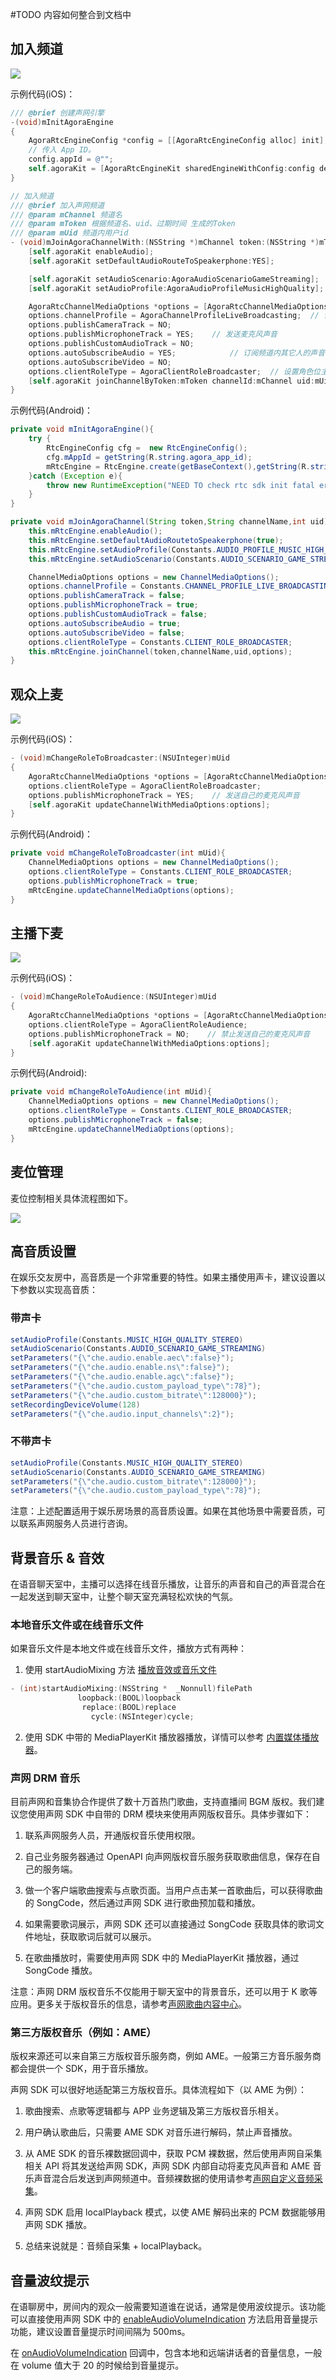 #TODO 内容如何整合到文档中
## 加入频道

![](https://docimg2.docs.qq.com/image/AgAACiNGFGNo4fwZxj9MHr8tjIYjJoJA.png?w=806&h=330)

示例代码(iOS)：

```objective-c
/// @brief 创建声网引擎
-(void)mInitAgoraEngine
{
    AgoraRtcEngineConfig *config = [[AgoraRtcEngineConfig alloc] init];
    // 传入 App ID。
    config.appId = @"";
    self.agoraKit = [AgoraRtcEngineKit sharedEngineWithConfig:config delegate:self];
}

// 加入频道
/// @brief 加入声网频道
/// @param mChannel 频道名
/// @param mToken 根据频道名、uid、过期时间 生成的Token
/// @param mUid 频道内用户id
- (void)mJoinAgoraChannelWith:(NSString *)mChannel token:(NSString *)mToken uid:(NSUInteger)mUid{
    [self.agoraKit enableAudio];
    [self.agoraKit setDefaultAudioRouteToSpeakerphone:YES];

    [self.agoraKit setAudioScenario:AgoraAudioScenarioGameStreaming];
    [self.agoraKit setAudioProfile:AgoraAudioProfileMusicHighQuality];

    AgoraRtcChannelMediaOptions *options = [AgoraRtcChannelMediaOptions new];
    options.channelProfile = AgoraChannelProfileLiveBroadcasting;  // 设置为直播模式
    options.publishCameraTrack = NO;
    options.publishMicrophoneTrack = YES;    // 发送麦克风声音
    options.publishCustomAudioTrack = NO;
    options.autoSubscribeAudio = YES;            // 订阅频道内其它人的声音
    options.autoSubscribeVideo = NO;
    options.clientRoleType = AgoraClientRoleBroadcaster;  // 设置角色位主播
    [self.agoraKit joinChannelByToken:mToken channelId:mChannel uid:mUid mediaOptions:options joinSuccess:nil];
}
```


示例代码(Android)：

```java
private void mInitAgoraEngine(){
    try {
        RtcEngineConfig cfg =  new RtcEngineConfig();
        cfg.mAppId = getString(R.string.agora_app_id);
        mRtcEngine = RtcEngine.create(getBaseContext(),getString(R.string.agora_app_id),mRtcEventHandler);
    }catch (Exception e){
        throw new RuntimeException("NEED TO check rtc sdk init fatal error\n"+ Log.getStackTraceString(e));
    }
}

private void mJoinAgoraChannel(String token,String channelName,int uid){
    this.mRtcEngine.enableAudio();
    this.mRtcEngine.setDefaultAudioRoutetoSpeakerphone(true);
    this.mRtcEngine.setAudioProfile(Constants.AUDIO_PROFILE_MUSIC_HIGH_QUALITY);
    this.mRtcEngine.setAudioScenario(Constants.AUDIO_SCENARIO_GAME_STREAMING);

    ChannelMediaOptions options = new ChannelMediaOptions();
    options.channelProfile = Constants.CHANNEL_PROFILE_LIVE_BROADCASTING;
    options.publishCameraTrack = false;
    options.publishMicrophoneTrack = true;
    options.publishCustomAudioTrack = false;
    options.autoSubscribeAudio = true;
    options.autoSubscribeVideo = false;
    options.clientRoleType = Constants.CLIENT_ROLE_BROADCASTER;
    this.mRtcEngine.joinChannel(token,channelName,uid,options);
}
```

## 观众上麦

![](https://docimg6.docs.qq.com/image/AgAACiNGFGN7J6C5ucpOoads4fGrLrBf.png?w=857&h=320)

示例代码(iOS)：

```objective-c
- (void)mChangeRoleToBroadcaster:(NSUInteger)mUid
{
    AgoraRtcChannelMediaOptions *options = [AgoraRtcChannelMediaOptions new];
    options.clientRoleType = AgoraClientRoleBroadcaster;
    options.publishMicrophoneTrack = YES;    // 发送自己的麦克风声音
    [self.agoraKit updateChannelWithMediaOptions:options];
}
```

示例代码(Android)：

```java
private void mChangeRoleToBroadcaster(int mUid){
    ChannelMediaOptions options = new ChannelMediaOptions();
    options.clientRoleType = Constants.CLIENT_ROLE_BROADCASTER;
    options.publishMicrophoneTrack = true;
    mRtcEngine.updateChannelMediaOptions(options);
}
```

## 主播下麦

![](https://docimg6.docs.qq.com/image/AgAACiNGFGME2yzjIStLvoNoTwDqTpWQ.png?w=846&h=304)

示例代码(iOS)：

```objective-c
- (void)mChangeRoleToAudience:(NSUInteger)mUid
{
    AgoraRtcChannelMediaOptions *options = [AgoraRtcChannelMediaOptions new];
    options.clientRoleType = AgoraClientRoleAudience;
    options.publishMicrophoneTrack = NO;    // 禁止发送自己的麦克风声音
    [self.agoraKit updateChannelWithMediaOptions:options];
}

```

示例代码(Android):

```java
private void mChangeRoleToAudience(int mUid){
    ChannelMediaOptions options = new ChannelMediaOptions();
    options.clientRoleType = Constants.CLIENT_ROLE_BROADCASTER;
    options.publishMicrophoneTrack = false;
    mRtcEngine.updateChannelMediaOptions(options);
}

```

## 麦位管理

麦位控制相关具体流程图如下。 

![](https://docimg2.docs.qq.com/image/AgAACiNGFGM2O24ZNfZBTLZYUANmTogk.png?w=528&h=776)

## 高音质设置

在娱乐交友房中，高音质是一个非常重要的特性。如果主播使用声卡，建议设置以下参数以实现高音质：

### 带声卡

```java
setAudioProfile(Constants.MUSIC_HIGH_QUALITY_STEREO)
setAudioScenario(Constants.AUDIO_SCENARIO_GAME_STREAMING)
setParameters("{\"che.audio.enable.aec\":false}");
setParameters("{\"che.audio.enable.ns\":false}");
setParameters("{\"che.audio.enable.agc\":false}");
setParameters("{\"che.audio.custom_payload_type\":78}");
setParameters("{\"che.audio.custom_bitrate\":128000}");
setRecordingDeviceVolume(128)
setParameters("{\"che.audio.input_channels\":2}");
```

### 不带声卡

```java
setAudioProfile(Constants.MUSIC_HIGH_QUALITY_STEREO)
setAudioScenario(Constants.AUDIO_SCENARIO_GAME_STREAMING)
setParameters("{\"che.audio.custom_bitrate\":128000}");
setParameters("{\"che.audio.custom_payload_type\":78}");
```

注意：上述配置适用于娱乐房场景的高音质设置。如果在其他场景中需要音质，可以联系声网服务人员进行咨询。

## 背景音乐 & 音效

在语音聊天室中，主播可以选择在线音乐播放，让音乐的声音和自己的声音混合在一起发送到聊天室中，让整个聊天室充满轻松欢快的气氛。

### 本地音乐文件或在线音乐文件

如果音乐文件是本地文件或在线音乐文件，播放方式有两种：

1. 使用 startAudioMixing 方法 [播放音效或音乐文件](https://docs.agora.io/cn/live-streaming-premium-4.x/API%20Reference/ios_ng/API/toc_audio_process.html#api_irtcengine_startaudiomixing)

```objective-c
- (int)startAudioMixing:(NSString *  _Nonnull)filePath
               loopback:(BOOL)loopback
                replace:(BOOL)replace
                  cycle:(NSInteger)cycle;
```

2. 使用 SDK 中带的 MediaPlayerKit 播放器播放，详情可以参考 [内置媒体播放器](https://docs.agora.io/cn/live-streaming-premium-4.x/API%20Reference/ios_ng/API/toc_mediaplayer.html)。

### 声网 DRM 音乐

目前声网和音集协合作提供了数十万首热门歌曲，支持直播间 BGM 版权。我们建议您使用声网 SDK 中自带的 DRM 模块来使用声网版权音乐。具体步骤如下：

1. 联系声网服务人员，开通版权音乐使用权限。

2. 自己业务服务器通过 OpenAPI 向声网版权音乐服务获取歌曲信息，保存在自己的服务端。

3. 做一个客户端歌曲搜索与点歌页面。当用户点击某一首歌曲后，可以获得歌曲的 SongCode，然后通过声网 SDK 进行歌曲预加载和播放。

4. 如果需要歌词展示，声网 SDK 还可以直接通过 SongCode 获取具体的歌词文件地址，获取歌词后就可以展示。

5. 在歌曲播放时，需要使用声网 SDK 中的 MediaPlayerKit 播放器，通过 SongCode 播放。

注意：声网 DRM 版权音乐不仅能用于聊天室中的背景音乐，还可以用于 K 歌等应用。更多关于版权音乐的信息，请参考[声网歌曲内容中心](https://docs.agora.io/cn/online-ktv/ktv_song_rest?platform=All%20Platforms)。

### 第三方版权音乐（例如：AME）

版权来源还可以来自第三方版权音乐服务商，例如 AME。一般第三方音乐服务商都会提供一个 SDK，用于音乐播放。

声网 SDK 可以很好地适配第三方版权音乐。具体流程如下（以 AME 为例）：

1. 歌曲搜索、点歌等逻辑都与 APP 业务逻辑及第三方版权音乐相关。

2. 用户确认歌曲后，只需要 AME SDK 对音乐进行解码，禁止声音播放。

3. 从 AME SDK 的音乐裸数据回调中，获取 PCM 裸数据，然后使用声网自采集相关 API 将其发送给声网 SDK，声网 SDK 内部自动将麦克风声音和 AME 音乐声音混合后发送到声网频道中。音频裸数据的使用请参考[声网自定义音频采集](https://docs.agora.io/cn/live-streaming-premium-4.x/custom_audio_src_apple_ng?platform=iOS)。

4. 声网 SDK 启用 localPlayback 模式，以使 AME 解码出来的 PCM 数据能够用声网 SDK 播放。

5. 总结来说就是：音频自采集 + localPlayback。

## 音量波纹提示

在语聊房中，房间内的观众一般需要知道谁在说话，通常是使用波纹提示。该功能可以直接使用声网 SDK 中的 [enableAudioVolumeIndication](https://docs.agora.io/cn/live-streaming-premium-4.x/API%20Reference/ios_ng/API/toc_audio_process.html#api_irtcengine_enableaudiovolumeindication) 方法启用音量提示功能，建议设置音量提示时间间隔为 500ms。

在 [onAudioVolumeIndication](https://docs.agora.io/cn/live-streaming-premium-4.x/API%20Reference/java_ng/API/toc_audio_process.html#callback_irtcengineeventhandler_onaudiovolumeindication) 回调中，包含本地和远端讲话者的音量信息，一般在 volume 值大于 20 的时候给到音量提示。

